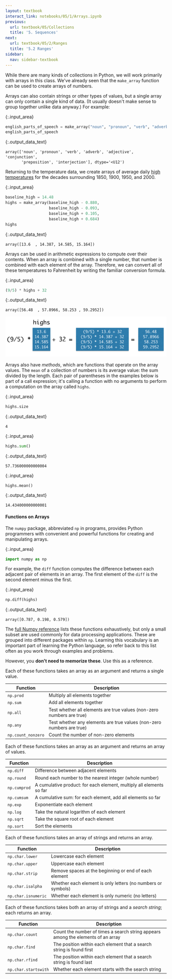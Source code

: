 ```yaml
---
layout: textbook
interact_link: notebooks/05/1/Arrays.ipynb
previous:
  url: textbook/05/Collections
  title: '5. Sequences'
next:
  url: textbook/05/2/Ranges
  title: '5.2 Ranges'
sidebar:
  nav: sidebar-textbook
---
```


While there are many kinds of collections in Python, we will work primarily with arrays in this class. We've already seen that the `make_array` function can be used to create arrays of numbers.

Arrays can also contain strings or other types of values, but a single array can only contain a single kind of data. (It usually doesn't make sense to group together unlike data anyway.)  For example:


{:.input_area}
```python
english_parts_of_speech = make_array("noun", "pronoun", "verb", "adverb", "adjective", "conjunction", "preposition", "interjection")
english_parts_of_speech
```




{:.output_data_text}
```
array(['noun', 'pronoun', 'verb', 'adverb', 'adjective', 'conjunction',
       'preposition', 'interjection'], dtype='<U12')
```



Returning to the temperature data, we create arrays of average daily [high temperatures](http://berkeleyearth.lbl.gov/auto/Regional/TMAX/Text/global-land-TMAX-Trend.txt) for the decades surrounding 1850, 1900, 1950, and 2000.


{:.input_area}
```python
baseline_high = 14.48
highs = make_array(baseline_high - 0.880, 
                   baseline_high - 0.093,
                   baseline_high + 0.105, 
                   baseline_high + 0.684)
highs
```




{:.output_data_text}
```
array([13.6  , 14.387, 14.585, 15.164])
```



Arrays can be used in arithmetic expressions to compute over their contents. When an array is combined with a single number, that number is combined with each element of the array. Therefore, we can convert all of these temperatures to Fahrenheit by writing the familiar conversion formula.


{:.input_area}
```python
(9/5) * highs + 32
```




{:.output_data_text}
```
array([56.48  , 57.8966, 58.253 , 59.2952])
```



<img src="/images/array_arithmetic.png">

Arrays also have *methods*, which are functions that operate on the array values. The `mean` of a collection of numbers is its average value: the sum divided by the length. Each pair of parentheses in the examples below is part of a call expression; it's calling a function with no arguments to perform a computation on the array called `highs`.


{:.input_area}
```python
highs.size
```




{:.output_data_text}
```
4
```




{:.input_area}
```python
highs.sum()
```




{:.output_data_text}
```
57.736000000000004
```




{:.input_area}
```python
highs.mean()
```




{:.output_data_text}
```
14.434000000000001
```



#### Functions on Arrays
The `numpy` package, abbreviated `np` in programs, provides Python programmers with convenient and powerful functions for creating and manipulating arrays.


{:.input_area}
```python
import numpy as np
```

For example, the `diff` function computes the difference between each adjacent pair of elements in an array. The first element of the `diff` is the second element minus the first. 


{:.input_area}
```python
np.diff(highs)
```




{:.output_data_text}
```
array([0.787, 0.198, 0.579])
```



The [full Numpy reference](http://docs.scipy.org/doc/numpy/reference/) lists these functions exhaustively, but only a small subset are used commonly for data processing applications. These are grouped into different packages within `np`. Learning this vocabulary is an important part of learning the Python language, so refer back to this list often as you work through examples and problems.

However, you **don't need to memorize these**.  Use this as a reference.

Each of these functions takes an array as an argument and returns a single value.

| **Function**       | Description                                                          |
|--------------------|----------------------------------------------------------------------|
| `np.prod`          | Multiply all elements together                                       |
| `np.sum`           | Add all elements together                                            |
| `np.all`           | Test whether all elements are true values (non-zero numbers are true)|
| `np.any`           | Test whether any elements are true values (non-zero numbers are true)|
| `np.count_nonzero` | Count the number of non-zero elements                                |

Each of these functions takes an array as an argument and returns an array of values.

| **Function**       | Description                                                          |
|--------------------|----------------------------------------------------------------------|
| `np.diff`          | Difference between adjacent elements                                 |
| `np.round`         | Round each number to the nearest integer (whole number)              |
| `np.cumprod`       | A cumulative product: for each element, multiply all elements so far |
| `np.cumsum`        | A cumulative sum: for each element, add all elements so far          |
| `np.exp`           | Exponentiate each element                                            |
| `np.log`           | Take the natural logarithm of each element                           |
| `np.sqrt`          | Take the square root of each element                                 |
| `np.sort`          | Sort the elements                                                    |

Each of these functions takes an array of strings and returns an array.

| **Function**        | **Description**                                              |
|---------------------|--------------------------------------------------------------|
| `np.char.lower`     | Lowercase each element                                       |
| `np.char.upper`     | Uppercase each element                                       |
| `np.char.strip`     | Remove spaces at the beginning or end of each element        |
| `np.char.isalpha`   | Whether each element is only letters (no numbers or symbols) |
| `np.char.isnumeric` | Whether each element is only numeric (no letters)  

Each of these functions takes both an array of strings and a *search string*; each returns an array.

| **Function**         | **Description**                                                                  |
|----------------------|----------------------------------------------------------------------------------|
| `np.char.count`      | Count the number of times a search string appears among the elements of an array |
| `np.char.find`       | The position within each element that a search string is found first             |
| `np.char.rfind`      | The position within each element that a search string is found last              |
| `np.char.startswith` | Whether each element starts with the search string  


